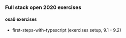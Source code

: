 ### Full stack open 2020 exercises

#### osa9 exercises

* first-steps-with-typescript    (exercises setup, 9.1 - 9.2)